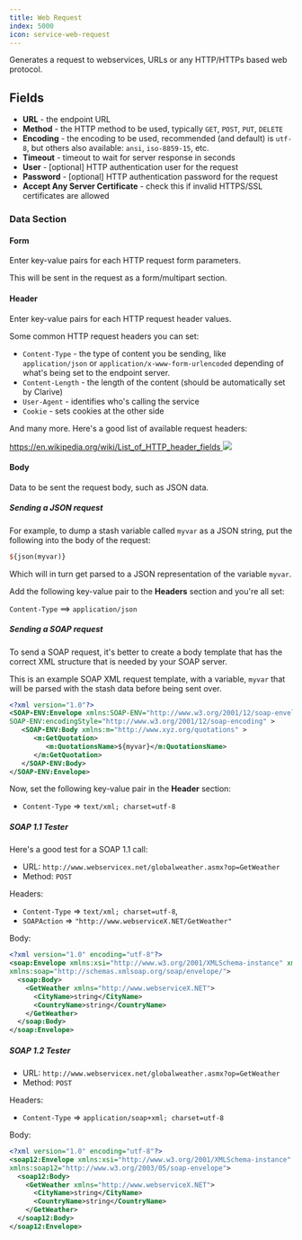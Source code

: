 ```yaml
---
title: Web Request
index: 5000
icon: service-web-request
---
```


Generates a request to webservices, URLs
or any HTTP/HTTPs based web protocol.

## Fields

- **URL** - the endpoint URL
- **Method** - the HTTP method to be used, typically `GET`, `POST`, `PUT`, `DELETE`
- **Encoding** - the encoding to be used, recommended (and default) is `utf-8`, but
others also available: `ansi`, `iso-8859-15`, etc.
- **Timeout** - timeout to wait for server response in seconds
- **User** - [optional] HTTP authentication user for the request
- **Password** - [optional] HTTP authentication password for the request
- **Accept Any Server Certificate** - check this if invalid HTTPS/SSL certificates are allowed

### Data Section

#### Form

Enter key-value pairs for each HTTP request form parameters.

This will be sent in the request as a form/multipart section.

#### Header

Enter key-value pairs for each HTTP request header values.

Some common HTTP request headers you can set:

- `Content-Type` - the type of content you be sending, like `application/json` or `application/x-www-form-urlencoded`
depending of what's being set to the endpoint server.
- `Content-Length` - the length of the content (should be automatically set by Clarive)
- `User-Agent` - identifies who's calling the service
- `Cookie` - sets cookies at the other side

And many more. Here's a good list of available request headers:

[https://en.wikipedia.org/wiki/List_of_HTTP_header_fields <img class='ext-link'
src='/static/images/icons/window-new.svg' />](https://en.wikipedia.org/wiki/List_of_HTTP_header_fields)

#### Body

Data to be sent the request body, such as JSON data.

##### Sending a JSON request

For example, to dump a stash variable called `myvar` as a JSON string, put the following into the body of the request:

```perl
${json(myvar)}
```

Which will in turn get parsed to a JSON representation of the variable `myvar`.

Add the following key-value pair to the **Headers** section and you're all set:

`Content-Type` ==> `application/json`

##### Sending a SOAP request

To send a SOAP request, it's better to create a body template that has the correct XML structure that is needed by your
SOAP server.

This is an example SOAP XML request template, with a variable, `myvar` that will be parsed with the stash data before
being sent over.

```xml
<?xml version="1.0"?>
<SOAP-ENV:Envelope xmlns:SOAP-ENV="http://www.w3.org/2001/12/soap-envelope"
SOAP-ENV:encodingStyle="http://www.w3.org/2001/12/soap-encoding" >
   <SOAP-ENV:Body xmlns:m="http://www.xyz.org/quotations" >
      <m:GetQuotation>
         <m:QuotationsName>${myvar}</m:QuotationsName>
      </m:GetQuotation>
   </SOAP-ENV:Body>
</SOAP-ENV:Envelope>
```

Now, set the following key-value pair in the
**Header** section:

- `Content-Type` => `text/xml; charset=utf-8`

##### SOAP 1.1 Tester

Here's a good test for a SOAP 1.1 call:

- URL: `http://www.webservicex.net/globalweather.asmx?op=GetWeather`
- Method: `POST`

Headers:

- `Content-Type`   => `text/xml; charset=utf-8`,
- `SOAPAction`     => `"http://www.webserviceX.NET/GetWeather"`

Body:

```xml
<?xml version="1.0" encoding="utf-8"?>
<soap:Envelope xmlns:xsi="http://www.w3.org/2001/XMLSchema-instance" xmlns:xsd="http://www.w3.org/2001/XMLSchema"
xmlns:soap="http://schemas.xmlsoap.org/soap/envelope/">
  <soap:Body>
    <GetWeather xmlns="http://www.webserviceX.NET">
      <CityName>string</CityName>
      <CountryName>string</CountryName>
    </GetWeather>
  </soap:Body>
</soap:Envelope>
```

##### SOAP 1.2 Tester

- URL: `http://www.webservicex.net/globalweather.asmx?op=GetWeather`
- Method: `POST`

Headers:

- `Content-Type` => `application/soap+xml; charset=utf-8`

Body:

```xml
<?xml version="1.0" encoding="utf-8"?>
<soap12:Envelope xmlns:xsi="http://www.w3.org/2001/XMLSchema-instance" xmlns:xsd="http://www.w3.org/2001/XMLSchema"
xmlns:soap12="http://www.w3.org/2003/05/soap-envelope">
  <soap12:Body>
    <GetWeather xmlns="http://www.webserviceX.NET">
      <CityName>string</CityName>
      <CountryName>string</CountryName>
    </GetWeather>
  </soap12:Body>
</soap12:Envelope>
```
